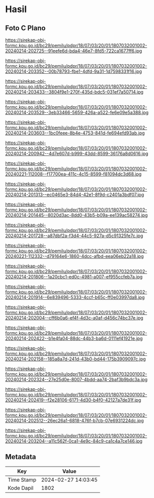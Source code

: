 # Hasil

## Foto C Plano

https://sirekap-obj-formc.kpu.go.id/bc29/pemilu/pdpr/18/07/03/20/01/1807032001002-20240214-202725--91eefe6d-bda4-46e7-8fd5-722ca1677ff6.jpg

https://sirekap-obj-formc.kpu.go.id/bc29/pemilu/pdpr/18/07/03/20/01/1807032001002-20240214-203352--00b78793-fbe1-4dfd-9a31-1d7598331f16.jpg

https://sirekap-obj-formc.kpu.go.id/bc29/pemilu/pdpr/18/07/03/20/01/1807032001002-20240214-203433--3804f9e1-270f-435d-bdc5-031ef7a50714.jpg

https://sirekap-obj-formc.kpu.go.id/bc29/pemilu/pdpr/18/07/03/20/01/1807032001002-20240214-203529--3eb33466-5659-426a-a522-fe6e09e5a388.jpg

https://sirekap-obj-formc.kpu.go.id/bc29/pemilu/pdpr/18/07/03/20/01/1807032001002-20240214-203603--1bc0feee-8b4e-4753-841d-fe694efd93ab.jpg

https://sirekap-obj-formc.kpu.go.id/bc29/pemilu/pdpr/18/07/03/20/01/1807032001002-20240214-200942--4d7e607d-b999-43dd-8599-36176a8d0616.jpg

https://sirekap-obj-formc.kpu.go.id/bc29/pemilu/pdpr/18/07/03/20/01/1807032001002-20240221-112008--f17700ea-411c-4c15-8599-f81094dc3d68.jpg

https://sirekap-obj-formc.kpu.go.id/bc29/pemilu/pdpr/18/07/03/20/01/1807032001002-20240214-201313--ec0465e3-84d4-42e1-8f9d-c2401a3bdf07.jpg

https://sirekap-obj-formc.kpu.go.id/bc29/pemilu/pdpr/18/07/03/20/01/1807032001002-20240214-201445--8020d3ac-8dd0-43b5-b09a-ee139ac58274.jpg

https://sirekap-obj-formc.kpu.go.id/bc29/pemilu/pdpr/18/07/03/20/01/1807032001002-20240214-201728--a87dbf2a-f3d4-44c5-927a-d5c91325fe7c.jpg

https://sirekap-obj-formc.kpu.go.id/bc29/pemilu/pdpr/18/07/03/20/01/1807032001002-20240221-112332--d79164e6-1860-4dcc-afbd-eea06eb22a18.jpg

https://sirekap-obj-formc.kpu.go.id/bc29/pemilu/pdpr/18/07/03/20/01/1807032001002-20240214-201806--1a20cbc1-ed0c-4981-a007-ef955ccfeb7a.jpg

https://sirekap-obj-formc.kpu.go.id/bc29/pemilu/pdpr/18/07/03/20/01/1807032001002-20240214-201914--6e839496-5333-4ccf-b65c-ff0e03997da8.jpg

https://sirekap-obj-formc.kpu.go.id/bc29/pemilu/pdpr/18/07/03/20/01/1807032001002-20240214-202004--cff6b0a6-ef4f-4d3c-a0af-d456c74bc37e.jpg

https://sirekap-obj-formc.kpu.go.id/bc29/pemilu/pdpr/18/07/03/20/01/1807032001002-20240214-202422--b1e4fa04-88dc-44b3-ba6d-0111ef41921e.jpg

https://sirekap-obj-formc.kpu.go.id/bc29/pemilu/pdpr/18/07/03/20/01/1807032001002-20240214-202158--185a8a7d-241d-43b0-bd44-175b3909097c.jpg

https://sirekap-obj-formc.kpu.go.id/bc29/pemilu/pdpr/18/07/03/20/01/1807032001002-20240214-202324--27e25d0e-8007-4bdd-aa74-2baf3b9bdc3a.jpg

https://sirekap-obj-formc.kpu.go.id/bc29/pemilu/pdpr/18/07/03/20/01/1807032001002-20240214-202419--f2e28106-6171-4d30-b4f0-42127a7de31f.jpg

https://sirekap-obj-formc.kpu.go.id/bc29/pemilu/pdpr/18/07/03/20/01/1807032001002-20240214-202512--26ec26a1-6818-476f-b7cb-07e6931224dc.jpg

https://sirekap-obj-formc.kpu.go.id/bc29/pemilu/pdpr/18/07/03/20/01/1807032001002-20240214-203204--a11c562f-0ca1-4e9c-84c9-ca1c4a7ce146.jpg


## Metadata

| Key        | Value               |
| ---------- | ------------------- |
| Time Stamp | 2024-02-27 14:03:45 |
| Kode Dapil | 1802                |



